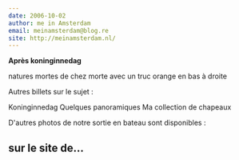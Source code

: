 ```yaml
---
date: 2006-10-02
author: me in Amsterdam
email: meinamsterdam@blog.re
site: http://meinamsterdam.nl/
---
```


<!-- TB -->
<p><strong>Après koninginnedag</strong></p>
<p>natures mortes de chez morte avec un truc orange en bas à droite


Autres billets sur le sujet :

Koninginnedag
Quelques panoramiques
Ma collection de chapeaux


D'autres photos de notre sortie en bateau sont disponibles :

sur le site de...</p>
---